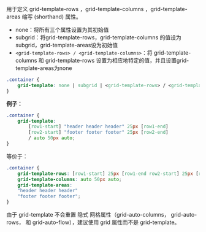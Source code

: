 用于定义 grid-template-rows ，grid-template-columns ，grid-template-areas 缩写 (shorthand) 属性。
* none：将所有三个属性设置为其初始值
* subgrid：将grid-template-rows，grid-template-columns 的值设为 subgrid，grid-template-areas设为初始值
* `<grid-template-rows> / <grid-template-columns>`：将 grid-template-columns 和 grid-template-rows 设置为相应地特定的值，并且设置grid-template-areas为none


```css
.container {
    grid-template: none | subgrid | <grid-template-rows> / <grid-template-columns>;
}
```

**例子：**

```css
.container {
    grid-template:
        [row1-start] "header header header" 25px [row1-end]
        [row2-start] "footer footer footer" 25px [row2-end]
        / auto 50px auto;
}
```
等价于：
```css
.container {
    grid-template-rows: [row1-start] 25px [row1-end row2-start] 25px [row2-end];
    grid-template-columns: auto 50px auto;
    grid-template-areas:
    "header header header"
    "footer footer footer";
}
```
由于 grid-template 不会重置 隐式 网格属性（grid-auto-columns， grid-auto-rows， 和 grid-auto-flow），建议使用 grid 属性而不是 grid-template。


